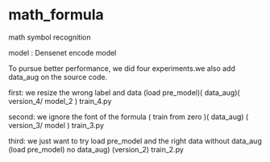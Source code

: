 # math_formula
math symbol recognition

model : Densenet encode model

To pursue better performance, we did four experiments.we also add data_aug on the source code.

first: we resize the wrong label and data (load pre_model)( data_aug)( version_4/  model_2 )              train_4.py

second: we ignore the font of the formula  ( train from zero )( data_aug) ( version_3/  model )           train_3.py

third: we just  want to try load pre_model and the right data without data_aug (load pre_model) no data_aug)
(version_2)                                                                                               train_2.py
